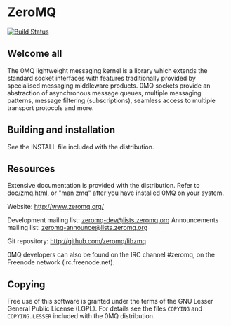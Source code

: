 # ZeroMQ

[![Build Status](https://travis-ci.org/zeromq/libzmq.png?branch=master)](https://travis-ci.org/zeromq/libzmq)

## Welcome all

The 0MQ lightweight messaging kernel is a library which extends the
standard socket interfaces with features traditionally provided by
specialised messaging middleware products. 0MQ sockets provide an
abstraction of asynchronous message queues, multiple messaging patterns,
message filtering (subscriptions), seamless access to multiple transport
protocols and more.


## Building and installation

See the INSTALL file included with the distribution.

## Resources

Extensive documentation is provided with the distribution. Refer to
doc/zmq.html, or "man zmq" after you have installed 0MQ on your system.

Website: http://www.zeromq.org/

Development mailing list: zeromq-dev@lists.zeromq.org
Announcements mailing list: zeromq-announce@lists.zeromq.org

Git repository: http://github.com/zeromq/libzmq

0MQ developers can also be found on the IRC channel #zeromq, on the
Freenode network (irc.freenode.net).

## Copying

Free use of this software is granted under the terms of the GNU Lesser General
Public License (LGPL). For details see the files `COPYING` and `COPYING.LESSER`
included with the 0MQ distribution.
